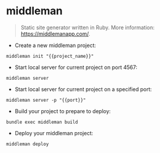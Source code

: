 # middleman

> Static site generator written in Ruby.
> More information: <https://middlemanapp.com/>.

- Create a new middleman project:

`middleman init "{{project_name}}"`

- Start local server for current project on port 4567:

`middleman server`

- Start local server for current project on a specified port:

`middleman server -p "{{port}}"`

- Build your project to prepare to deploy:

`bundle exec middleman build`

- Deploy your middleman project:

`middleman deploy`
